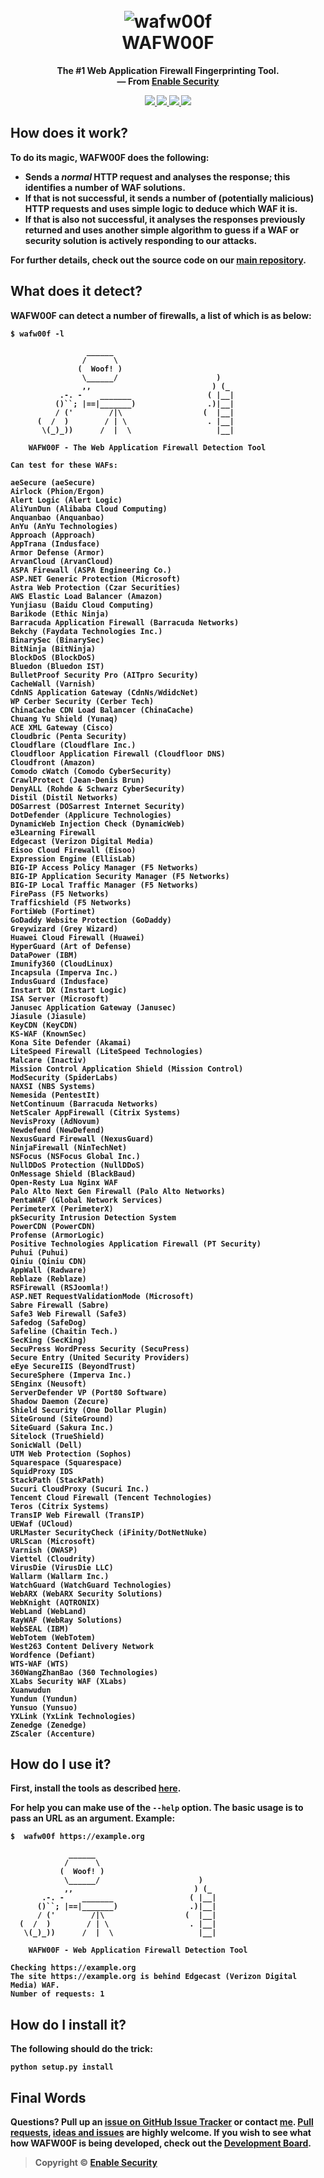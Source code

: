 <h1 align="center">
  <br>
  <img src="l0g0.PNG" alt="wafw00f"/>
  <br>
  WAFW00F
</h1>
<p align="center">
  <b>The #1 Web Application Firewall Fingerprinting Tool.</b>
  <br>
  <b>&mdash; From <a href="https://enablesecurity.com">Enable Security</a>
</p>
<p align="center">
  <a href="https://docs.python.org/3/download.html">
    <img src="https://img.shields.io/badge/Python-3.x/2.x-green.svg">
  </a>
  <a href="https://github.com/EnableSecurity/wafw00f/releases">
    <img src="https://img.shields.io/badge/Version-v1.0.0%20(stable)-blue.svg">
  </a>
  <a href="https://github.com/EnableSecurity/wafw00f/blob/master/LICENSE">
    <img src="https://img.shields.io/badge/License-BSD%203%20Clause-orange.svg">
  </a> 
  <a href="https://travis-ci.org/EnableSecurity/wafw00f">
    <img src="https://img.shields.io/badge/Build-Passing-brightgreen.svg?logo=travis">
  </a>
</p>

## How does it work?
To do its magic, WAFW00F does the following:

- Sends a _normal_ HTTP request and analyses the response; this identifies a
  number of WAF solutions.
- If that is not successful, it sends a number of (potentially malicious) HTTP
  requests and uses simple logic to deduce which WAF it is.
- If that is also not successful, it analyses the responses previously
  returned and uses another simple algorithm to guess if a WAF or security
  solution is actively responding to our attacks.

For further details, check out the source code on our [main repository](https://github.com/EnableSecurity/wafw00f).

## What does it detect?
WAFW00F can detect a number of firewalls, a list of which is as below:

```
$ wafw00f -l

                 ______
                /      \
               (  Woof! )
                \______/                      )
                ,,                           ) (_
           .-. -    _______                 ( |__|
          ()``; |==|_______)                .)|__|
          / ('        /|\                  (  |__|
      (  /  )        / | \                  . |__|
       \(_)_))      /  |  \                   |__|

    WAFW00F - The Web Application Firewall Detection Tool

Can test for these WAFs:

aeSecure (aeSecure)
Airlock (Phion/Ergon)
Alert Logic (Alert Logic)
AliYunDun (Alibaba Cloud Computing)
Anquanbao (Anquanbao)
AnYu (AnYu Technologies)
Approach (Approach)
AppTrana (Indusface)
Armor Defense (Armor)
ArvanCloud (ArvanCloud)
ASPA Firewall (ASPA Engineering Co.)
ASP.NET Generic Protection (Microsoft)
Astra Web Protection (Czar Securities)
AWS Elastic Load Balancer (Amazon)
Yunjiasu (Baidu Cloud Computing)
Barikode (Ethic Ninja)
Barracuda Application Firewall (Barracuda Networks)
Bekchy (Faydata Technologies Inc.)
BinarySec (BinarySec)
BitNinja (BitNinja)
BlockDoS (BlockDoS)
Bluedon (Bluedon IST)
BulletProof Security Pro (AITpro Security)
CacheWall (Varnish)
CdnNS Application Gateway (CdnNs/WdidcNet)
WP Cerber Security (Cerber Tech)
ChinaCache CDN Load Balancer (ChinaCache)
Chuang Yu Shield (Yunaq)
ACE XML Gateway (Cisco)
Cloudbric (Penta Security)
Cloudflare (Cloudflare Inc.)
Cloudfloor Application Firewall (Cloudfloor DNS)
Cloudfront (Amazon)
Comodo cWatch (Comodo CyberSecurity)
CrawlProtect (Jean-Denis Brun)
DenyALL (Rohde & Schwarz CyberSecurity)
Distil (Distil Networks)
DOSarrest (DOSarrest Internet Security)
DotDefender (Applicure Technologies)
DynamicWeb Injection Check (DynamicWeb)
e3Learning Firewall
Edgecast (Verizon Digital Media)
Eisoo Cloud Firewall (Eisoo)
Expression Engine (EllisLab)
BIG-IP Access Policy Manager (F5 Networks)
BIG-IP Application Security Manager (F5 Networks)
BIG-IP Local Traffic Manager (F5 Networks)
FirePass (F5 Networks)
Trafficshield (F5 Networks)
FortiWeb (Fortinet)
GoDaddy Website Protection (GoDaddy)
Greywizard (Grey Wizard)
Huawei Cloud Firewall (Huawei)
HyperGuard (Art of Defense)
DataPower (IBM)
Imunify360 (CloudLinux)
Incapsula (Imperva Inc.)
IndusGuard (Indusface)
Instart DX (Instart Logic)
ISA Server (Microsoft)
Janusec Application Gateway (Janusec)
Jiasule (Jiasule)
KeyCDN (KeyCDN)
KS-WAF (KnownSec)
Kona Site Defender (Akamai)
LiteSpeed Firewall (LiteSpeed Technologies)
Malcare (Inactiv)
Mission Control Application Shield (Mission Control)
ModSecurity (SpiderLabs)
NAXSI (NBS Systems)
Nemesida (PentestIt)
NetContinuum (Barracuda Networks)
NetScaler AppFirewall (Citrix Systems)
NevisProxy (AdNovum)
Newdefend (NewDefend)
NexusGuard Firewall (NexusGuard)
NinjaFirewall (NinTechNet)
NSFocus (NSFocus Global Inc.)
NullDDoS Protection (NullDDoS)
OnMessage Shield (BlackBaud)
Open-Resty Lua Nginx WAF
Palo Alto Next Gen Firewall (Palo Alto Networks)
PentaWAF (Global Network Services)
PerimeterX (PerimeterX)
pkSecurity Intrusion Detection System
PowerCDN (PowerCDN)
Profense (ArmorLogic)
Positive Technologies Application Firewall (PT Security)
Puhui (Puhui)
Qiniu (Qiniu CDN)
AppWall (Radware)
Reblaze (Reblaze)
RSFirewall (RSJoomla!)
ASP.NET RequestValidationMode (Microsoft)
Sabre Firewall (Sabre)
Safe3 Web Firewall (Safe3)
Safedog (SafeDog)
Safeline (Chaitin Tech.)
SecKing (SecKing)
SecuPress WordPress Security (SecuPress)
Secure Entry (United Security Providers)
eEye SecureIIS (BeyondTrust)
SecureSphere (Imperva Inc.)
SEnginx (Neusoft)
ServerDefender VP (Port80 Software)
Shadow Daemon (Zecure)
Shield Security (One Dollar Plugin)
SiteGround (SiteGround)
SiteGuard (Sakura Inc.)
Sitelock (TrueShield)
SonicWall (Dell)
UTM Web Protection (Sophos)
Squarespace (Squarespace)
SquidProxy IDS
StackPath (StackPath)
Sucuri CloudProxy (Sucuri Inc.)
Tencent Cloud Firewall (Tencent Technologies)
Teros (Citrix Systems)
TransIP Web Firewall (TransIP)
UEWaf (UCloud)
URLMaster SecurityCheck (iFinity/DotNetNuke)
URLScan (Microsoft)
Varnish (OWASP)
Viettel (Cloudrity)
VirusDie (VirusDie LLC)
Wallarm (Wallarm Inc.)
WatchGuard (WatchGuard Technologies)
WebARX (WebARX Security Solutions)
WebKnight (AQTRONIX)
WebLand (WebLand)
RayWAF (WebRay Solutions)
WebSEAL (IBM)
WebTotem (WebTotem)
West263 Content Delivery Network
Wordfence (Defiant)
WTS-WAF (WTS)
360WangZhanBao (360 Technologies)
XLabs Security WAF (XLabs)
Xuanwudun
Yundun (Yundun)
Yunsuo (Yunsuo)
YXLink (YxLink Technologies)
Zenedge (Zenedge)
ZScaler (Accenture)
```

## How do I use it?
First, install the tools as described [here](#how-do-i-install-it).

For help you can make use of the `--help` option. The basic usage is to pass
an URL as an argument. Example:
```
$  wafw00f https://example.org

             ______
            /      \
           (  Woof! )
            \______/                      )
            ,,                           ) (_
       .-. -    _______                 ( |__|
      ()``; |==|_______)                .)|__|
      / ('        /|\                  (  |__|
  (  /  )        / | \                  . |__|
   \(_)_))      /  |  \                   |__|

    WAFW00F - Web Application Firewall Detection Tool

Checking https://example.org
The site https://example.org is behind Edgecast (Verizon Digital Media) WAF.
Number of requests: 1
```

## How do I install it?
The following should do the trick:
```
python setup.py install
```

## Final Words
__Questions?__ Pull up an [issue on GitHub Issue Tracker](https://github.com/enablesecurity/wafw00f/issues/new) or contact [me](mailto:sandro@enablesecurity.com). [Pull requests](https://github.com/enablesecurity/wafw00f/pulls), [ideas and issues](https://github.com/enablesecurity/wafw00f/issues) are highly welcome. If you wish to see what how WAFW00F is being developed, check out the [Development Board](https://github.com/enablesecurity/wafw00f/projects/1).

> Copyright © [__Enable Security__](https://enablesecurity.com)

